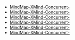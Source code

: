 
- [MindMap-XMind-Concurrent-](https://www.xmind.net/m/cMVm/)
- [MindMap-XMind-Concurrent-](https://www.xmind.net/m/rXXi/)
- [MindMap-XMind-Concurrent-](https://www.xmind.net/m/DtuS/)
- [MindMap-XMind-Concurrent-](https://www.xmind.net/m/nKpU/)
- [MindMap-XMind-Concurrent-]()
- [MindMap-XMind-Concurrent-]()